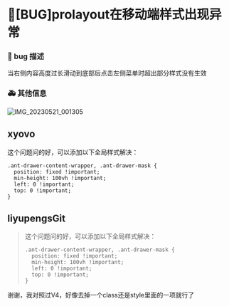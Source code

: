 # 🐛[BUG]prolayout在移动端样式出现异常

### 🐛 bug 描述

当右侧内容高度过长滑动到底部后点击左侧菜单时超出部分样式没有生效

### 🚑 其他信息

![IMG_20230521_001305](https://github.com/ant-design/pro-components/assets/26829290/65cfd1be-e83a-44f7-b6c2-7c22093a7b83)

## xyovo

这个问题问的好，可以添加以下全局样式解决：

```
.ant-drawer-content-wrapper, .ant-drawer-mask {
  position: fixed !important;
  min-height: 100vh !important;
  left: 0 !important;
  top: 0 !important;
}
```

## liyupengsGit

> 这个问题问的好，可以添加以下全局样式解决：
>
> ```
> .ant-drawer-content-wrapper, .ant-drawer-mask {
>   position: fixed !important;
>   min-height: 100vh !important;
>   left: 0 !important;
>   top: 0 !important;
> }
> ```

谢谢，我对照过V4，好像去掉一个class还是style里面的一项就行了
